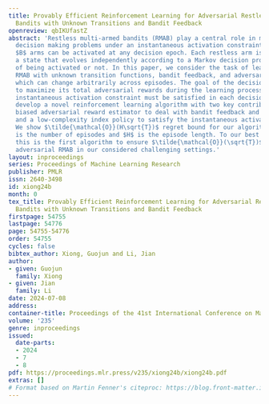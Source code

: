 ```yaml
---
title: Provably Efficient Reinforcement Learning for Adversarial Restless Multi-Armed
  Bandits with Unknown Transitions and Bandit Feedback
openreview: qbIKUfastZ
abstract: 'Restless multi-armed bandits (RMAB) play a central role in modeling sequential
  decision making problems under an instantaneous activation constraint that at most
  $B$ arms can be activated at any decision epoch. Each restless arm is endowed with
  a state that evolves independently according to a Markov decision process regardless
  of being activated or not. In this paper, we consider the task of learning in episodic
  RMAB with unknown transition functions, bandit feedback, and adversarial rewards,
  which can change arbitrarily across episodes. The goal of the decision maker is
  to maximize its total adversarial rewards during the learning process while the
  instantaneous activation constraint must be satisfied in each decision epoch. We
  develop a novel reinforcement learning algorithm with two key contributors: a novel
  biased adversarial reward estimator to deal with bandit feedback and unknown transitions,
  and a low-complexity index policy to satisfy the instantaneous activation constraint.
  We show $\tilde{\mathcal{O}}(H\sqrt{T})$ regret bound for our algorithm, where $T$
  is the number of episodes and $H$ is the episode length. To our best knowledge,
  this is the first algorithm to ensure $\tilde{\mathcal{O}}(\sqrt{T})$ regret for
  adversarial RMAB in our considered challenging settings.'
layout: inproceedings
series: Proceedings of Machine Learning Research
publisher: PMLR
issn: 2640-3498
id: xiong24b
month: 0
tex_title: Provably Efficient Reinforcement Learning for Adversarial Restless Multi-Armed
  Bandits with Unknown Transitions and Bandit Feedback
firstpage: 54755
lastpage: 54776
page: 54755-54776
order: 54755
cycles: false
bibtex_author: Xiong, Guojun and Li, Jian
author:
- given: Guojun
  family: Xiong
- given: Jian
  family: Li
date: 2024-07-08
address:
container-title: Proceedings of the 41st International Conference on Machine Learning
volume: '235'
genre: inproceedings
issued:
  date-parts:
  - 2024
  - 7
  - 8
pdf: https://proceedings.mlr.press/v235/xiong24b/xiong24b.pdf
extras: []
# Format based on Martin Fenner's citeproc: https://blog.front-matter.io/posts/citeproc-yaml-for-bibliographies/
---
```

